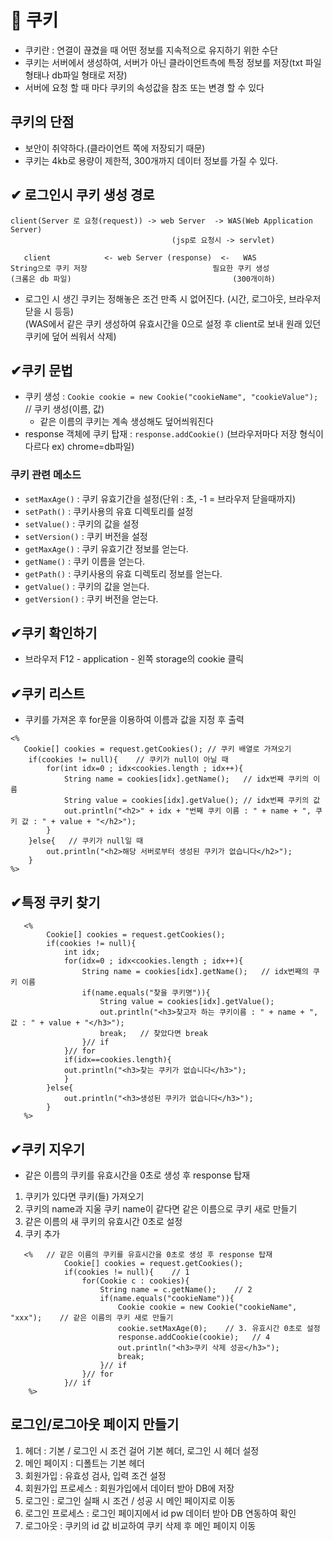 # 🍪 쿠키
- 쿠키란 : 연결이 끊겼을 때 어떤 정보를 지속적으로 유지하기 위한 수단
- 쿠키는 서버에서 생성하여, 서버가 아닌 클라이언트측에 특정 정보를 저장(txt 파일 형태나 db파일 형태로 저장) 
- 서버에 요청 할 때 마다 쿠키의 속성값을 참조 또는 변경 할 수 있다 

## 쿠키의 단점
- 보안이 취약하다.(클라이언트 쪽에 저장되기 때문)
- 쿠키는 4kb로 용량이 제한적, 300개까지 데이터 정보를 가질 수 있다.

## ✔ 로그인시 쿠키 생성 경로
```
client(Server 로 요청(request)) -> web Server  -> WAS(Web Application Server)
                                    (jsp로 요청시 -> servlet)

   client            <- web Server (response)  <-   WAS  
String으로 쿠키 저장                            필요한 쿠키 생성
(크롬은 db 파일)                                    (300개이하)
```
- 로그인 시 생긴 쿠키는 정해놓은 조건 만족 시 없어진다. (시간, 로그아웃, 브라우저 닫을 시 등등)  
(WAS에서 같은 쿠키 생성하여 유효시간을 0으로 설정 후  client로 보내 원래 있던 쿠키에 덮어 씌워서 삭제)

## ✔쿠키 문법
- 쿠키 생성 : `Cookie cookie = new Cookie("cookieName", "cookieValue");`	// 쿠키 생성(이름, 값)
   - 같은 이름의 쿠키는 계속 생성해도 덮어씌워진다
- response 객체에 쿠키 탑재 : `response.addCookie()` 	(브라우저마다 저장 형식이 다르다 ex) chrome=db파일)

### 쿠키 관련 메소드
- `setMaxAge()` : 쿠키 유효기간을 설정(단위 : 초, -1 = 브라우저 닫을때까지)
- `setPath()` : 쿠키사용의 유효 디렉토리를 설정
- `setValue()` : 쿠키의 값을 설정
- `setVersion()` : 쿠키 버전을 설정
- `getMaxAge()` : 쿠키 유효기간 정보를 얻는다.
- `getName()` : 쿠키 이름을 얻는다.
- `getPath()` : 쿠키사용의 유효 디렉토리 정보를 얻는다.
- `getValue()` : 쿠키의 값을 얻는다.
- `getVersion()` : 쿠키 버전을 얻는다.

## ✔쿠키 확인하기
- 브라우저 F12 - application - 왼쪽 storage의 cookie 클릭

## ✔쿠키 리스트
- 쿠키를 가져온 후 for문을 이용하여 이름과 값을 지정 후  출력
```
<%
   Cookie[] cookies = request.getCookies();	// 쿠키 배열로 가져오기
	if(cookies != null){    // 쿠키가 null이 아닐 때
		for(int idx=0 ; idx<cookies.length ; idx++){
			String name = cookies[idx].getName();	// idx번째 쿠키의 이름
			String value = cookies[idx].getValue();	// idx번째 쿠키의 값
			out.println("<h2>" + idx + "번째 쿠키 이름 : " + name + ", 쿠키 값 : " + value + "</h2>");
		}
	}else{   // 쿠키가 null일 때
		out.println("<h2>해당 서버로부터 생성된 쿠키가 없습니다</h2>");
	}
%>
```   

## ✔특정 쿠키 찾기
```
   <%
		Cookie[] cookies = request.getCookies();
		if(cookies != null){
			int idx;
			for(idx=0 ; idx<cookies.length ; idx++){
				String name = cookies[idx].getName();	// idx번째의 쿠키 이름
				if(name.equals("찾을 쿠키명")){
					String value = cookies[idx].getValue();
					out.println("<h3>찾고자 하는 쿠키이름 : " + name + ", 값 : " + value + "</h3>");
					break;   // 찾았다면 break
				}// if
			}// for
			if(idx==cookies.length){
			out.println("<h3>찾는 쿠키가 없습니다</h3>");
			}
		}else{
			out.println("<h3>생성된 쿠키가 없습니다</h3>");
		}
   %>
```

## ✔쿠키 지우기
- 같은 이름의 쿠키를 유효시간을 0초로 생성 후 response 탑재
1. 쿠키가 있다면 쿠키(들) 가져오기
2. 쿠키의 name과 지울 쿠키 name이 같다면 같은 이름으로 쿠키 새로 만들기
3. 같은 이름의 새 쿠키의 유효시간 0초로 설정
4. 쿠키 추가 
```
   <%	// 같은 이름의 쿠키를 유효시간을 0초로 생성 후 response 탑재
			Cookie[] cookies = request.getCookies();  
			if(cookies != null){    // 1
				for(Cookie c : cookies){
					String name = c.getName();    // 2
					if(name.equals("cookieName")){
						Cookie cookie = new Cookie("cookieName", "xxx");	// 같은 이름의 쿠키 새로 만들기
						cookie.setMaxAge(0);	// 3. 유효시간 0초로 설정
						response.addCookie(cookie);   // 4	
						out.println("<h3>쿠키 삭제 성공</h3>");
						break;
					}// if
				}// for
			}// if
	%>
```

## 로그인/로그아웃 페이지 만들기
1. 헤더 : 기본 / 로그인 시 조건 걸어 기본 헤더, 로그인 시 헤더 설정
2. 메인 페이지 : 디폴트는 기본 헤더
3. 회원가입 : 유효성 검사, 입력 조건 설정
4. 회원가입 프로세스 : 회원가입에서 데이터 받아 DB에 저장
5. 로그인 : 로그인 실패 시 조건 / 성공 시 메인 페이지로 이동
6. 로그인 프로세스 : 로그인 페이지에서 id pw 데이터 받아 DB 연동하여 확인
7. 로그아웃 : 쿠키의 id 값 비교하여 쿠키 삭제 후 메인 페이지 이동
